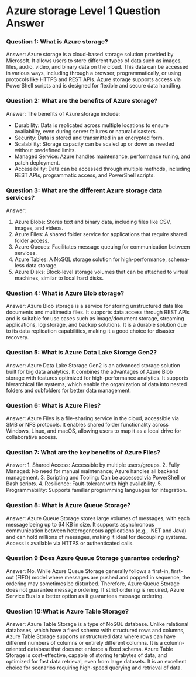 # Azure storage Level 1 Question Answer

### Question 1: What is Azure storage?
 Answer: Azure storage is a cloud-based storage solution provided by Microsoft. It allows users to store different types of data such as images, files, audio, video, and binary data on the cloud. This data can be accessed in various ways, including through a browser, programmatically, or using protocols like HTTPS and REST APIs. Azure storage supports access via PowerShell scripts and is designed for flexible and secure data handling.
### Question 2: What are the benefits of Azure storage?
 Answer: The benefits of Azure storage include:
  - Durability: Data is replicated across multiple locations to ensure availability, even during server failures or natural disasters.
  - Security: Data is stored and transmitted in an encrypted form.
  - Scalability: Storage capacity can be scaled up or down as needed without predefined limits.
  - Managed Service: Azure handles maintenance, performance tuning, and patch deployment.
  - Accessibility: Data can be accessed through multiple methods, including REST APIs, programmatic access, and PowerShell scripts.
### Question 3: What are the different Azure storage data services?
 Answer:
  1. Azure Blobs: Stores text and binary data, including files like CSV, images, and videos.
  2. Azure Files: A shared folder service for applications that require shared folder access.
  3. Azure Queues: Facilitates message queuing for communication between services.
  4. Azure Tables: A NoSQL storage solution for high-performance, schema-less data storage.
  5. Azure Disks: Block-level storage volumes that can be attached to virtual machines, similar to local hard disks.
### Question 4: What is Azure Blob storage?
 Answer: Azure Blob storage is a service for storing unstructured data like documents and multimedia files. It supports data access through REST APIs and is suitable for use cases such as image/document storage, streaming applications, log storage, and backup solutions. It is a durable solution due to its data replication capabilities, making it a good choice for disaster recovery.
### Question 5: What is Azure Data Lake Storage Gen2?
 Answer: Azure Data Lake Storage Gen2 is an advanced storage solution built for big data analytics. It combines the advantages of Azure Blob storage with features optimized for high-performance analytics. It supports hierarchical file systems, which enable the organization of data into nested folders and subfolders for better data management.

### Question 6: What is Azure Files?
 Answer: Azure Files is a file-sharing service in the cloud, accessible via SMB or NFS protocols. It enables shared folder functionality across Windows, Linux, and macOS, allowing users to map it as a local drive for collaborative access.

### Question 7: What are the key benefits of Azure Files?
 Answer:
     1. Shared Access: Accessible by multiple users/groups.
     2. Fully Managed: No need for manual maintenance; Azure handles all backend management.
     3. Scripting and Tooling: Can be accessed via PowerShell or Bash scripts.
     4. Resilience: Fault-tolerant with high availability.
     5. Programmability: Supports familiar programming languages for integration.

### Question 8: What is Azure Queue Storage?
 Answer: Azure Queue Storage stores large volumes of messages, with each message being up to 64 KB in size. It supports asynchronous communication between heterogeneous applications (e.g., .NET and Java) and can hold millions of messages, making it ideal for decoupling systems. Access is available via HTTPS or authenticated calls.


### Question 9:Does Azure Queue Storage guarantee ordering?
 Answer: No. While Azure Queue Storage generally follows a first-in, first-out (FIFO) model where messages are pushed and popped in sequence, the ordering may sometimes be disturbed. Therefore, Azure Queue Storage does not guarantee message ordering. If strict ordering is required, Azure Service Bus is a better option as it guarantees message ordering.

### Question 10:What is Azure Table Storage?
 Answer: Azure Table Storage is a type of NoSQL database. Unlike relational databases, which have a fixed schema with structured rows and columns, Azure Table Storage supports unstructured data where rows can have different numbers of columns or entirely different columns. It is a column-oriented database that does not enforce a fixed schema. Azure Table Storage is cost-effective, capable of storing terabytes of data, and optimized for fast data retrieval, even from large datasets. It is an excellent choice for scenarios requiring high-speed querying and retrieval of data.
